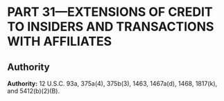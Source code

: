 # PART 31—EXTENSIONS OF CREDIT TO INSIDERS AND TRANSACTIONS WITH AFFILIATES


## Authority

**Authority:** 12 U.S.C. 93a, 375a(4), 375b(3), 1463, 1467a(d), 1468, 1817(k), and 5412(b)(2)(B).



